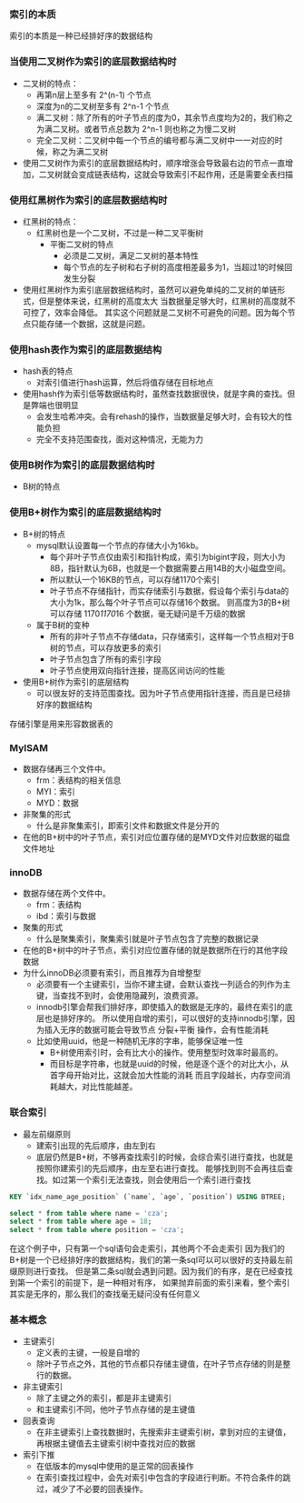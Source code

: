 ### 索引的本质
索引的本质是一种已经排好序的数据结构

### 当使用二叉树作为索引的底层数据结构时
* 二叉树的特点：
    * 再第n层上至多有 2^(n-1) 个节点
    * 深度为n的二叉树至多有 2^n-1 个节点
    * 满二叉树：除了所有的叶子节点的度为0，其余节点度均为2的，我们称之为满二叉树。或者节点总数为 2^n-1 则也称之为慢二叉树
    * 完全二叉树：二叉树中每一个节点的编号都与满二叉树中一一对应的时候，称之为满二叉树
* 使用二叉树作为索引的底层数据结构时，顺序增涨会导致最右边的节点一直增加，二叉树就会变成链表结构，这就会导致索引不起作用，还是需要全表扫描

### 使用红黑树作为索引的底层数据结构时
* 红黑树的特点：
    * 红黑树也是一个二叉树，不过是一种二叉平衡树
        * 平衡二叉树的特点
            * 必须是二叉树，满足二叉树的基本特性
            * 每个节点的左子树和右子树的高度相差最多为1，当超过1的时候回发生分裂
* 使用红黑树作为索引底层数据结构时，虽然可以避免单纯的二叉树的单链形式，但是整体来说，红黑树的高度太大
当数据量足够大时，红黑树的高度就不可控了，效率会降低。
其实这个问题就是二叉树不可避免的问题。因为每个节点只能存储一个数据，这就是问题。

### 使用hash表作为索引的底层数据结构
* hash表的特点
    * 对索引值进行hash运算，然后将值存储在目标地点
* 使用hash作为索引低等数据结构时，虽然查找数据很快，就是字典的查找。但是弊端也很明显
    * 会发生哈希冲突。会有rehash的操作，当数据量足够大时，会有较大的性能负担
    * 完全不支持范围查找，面对这种情况，无能为力

### 使用B树作为索引的底层数据结构时
* B树的特点

### 使用B+树作为索引的底层数据结构时
* B+树的特点
    * mysql默认设置每一个节点的存储大小为16kb。
        * 每个非叶子节点仅由索引和指针构成，索引为bigint字段，则大小为8B，指针默认为6B，也就是一个数据需要占用14B的大小磁盘空间。
        * 所以默认一个16KB的节点，可以存储1170个索引
        * 叶子节点不存储指针，而实存储索引与数据，假设每个索引与data的大小为1k，那么每个叶子节点可以存储16个数据。
        则高度为3的B+树可以存储 1170*1170*16 个数据，毫无疑问是千万级的数据
    * 属于B树的变种
        * 所有的非叶子节点不存储data，只存储索引，这样每一个节点相对于B树的节点，可以存放更多的索引
        * 叶子节点包含了所有的索引字段
        * 叶子节点使用双向指针连接，提高区间访问的性能
* 使用B+树作为索引的底层结构
    * 可以很友好的支持范围查找。因为叶子节点使用指针连接，而且是已经排好序的数据结构

存储引擎是用来形容数据表的

### MyISAM
* 数据存储再三个文件中。
    * frm：表结构的相关信息
    * MYI：索引
    * MYD：数据
* 非聚集的形式
    * 什么是非聚集索引，即索引文件和数据文件是分开的
* 在他的B+树中的叶子节点，索引对应位置存储的是MYD文件对应数据的磁盘文件地址

### innoDB
* 数据存储在两个文件中。
    * frm：表结构
    * ibd：索引与数据
* 聚集的形式
    * 什么是聚集索引，聚集索引就是叶子节点包含了完整的数据记录
* 在他的B+树中的叶子节点，索引对应位置存储的就是数据所在行的其他字段数据
* 为什么innoDB必须要有索引，而且推荐为自增整型
    * 必须要有一个主键索引，当你不建主键，会默认查找一列适合的列作为主键，当查找不到时，会使用隐藏列，浪费资源。
    * innodb引擎会帮我们排好序，即使插入的数据是无序的，最终在索引的底层也是排好序的。
    所以使用自增的索引，可以很好的支持innodb引擎，因为插入无序的数据可能会导致节点 分裂+平衡 操作，会有性能消耗
    * 比如使用uuid，他是一种随机无序的字串，能够保证唯一性
        * B+树使用索引时，会有比大小的操作。使用整型时效率时最高的。
        * 而目标是字符串，也就是uuid的时候，他是逐个逐个的对比大小，从首字母开始对比，这就会加大性能的消耗
        而且字段越长，内存空间消耗越大，对比性能越差。
        
### 联合索引
* 最左前缀原则
    * 建索引出现的先后顺序，由左到右
    * 底层仍然是B+树，不够再查找索引的时候，会综合索引进行查找，也就是按照你建索引的先后顺序，由左至右进行查找。
    能够找到则不会再往后查找。如过第一个索引无法查找，则会使用后一个索引进行查找
```sql
KEY `idx_name_age_position` (`name`, `age`, `position`) USING BTREE;

select * from table where name = 'cza';
select * from table where age = 18;
select * from table where position = 'cza';
```
在这个例子中，只有第一个sql语句会走索引，其他两个不会走索引
因为我们的B+树是一个已经排好序的数据结构，我们的第一条sql可以可以很好的支持最左前缀原则进行查找。
但是第二条sql就会遇到问题。因为我们的有序，是在已经查找到第一个索引的前提下，是一种相对有序，
如果抛弃前面的索引来看，整个索引其实是无序的，那么我们的查找毫无疑问没有任何意义

### 基本概念
* 主键索引
    * 定义表的主键，一般是自增的
    * 除叶子节点之外，其他的节点都只存储主键值，在叶子节点存储的则是整行的数据。
* 非主键索引
    * 除了主键之外的索引，都是非主键索引
    * 和主键索引不同，他叶子节点存储的是主键值
* 回表查询
    * 在非主键索引上查找数据时，先搜索非主键索引树，拿到对应的主键值，再根据主键值去主键索引树中查找对应的数据
* 索引下推
    * 在低版本的mysql中使用的是正常的回表操作
    * 在索引查找过程中，会先对索引中包含的字段进行判断。不符合条件的跳过，减少了不必要的回表操作。